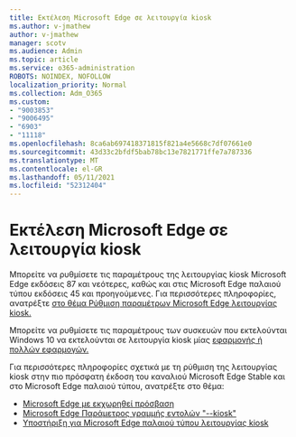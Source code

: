 ```yaml
---
title: Εκτέλεση Microsoft Edge σε λειτουργία kiosk
ms.author: v-jmathew
author: v-jmathew
manager: scotv
ms.audience: Admin
ms.topic: article
ms.service: o365-administration
ROBOTS: NOINDEX, NOFOLLOW
localization_priority: Normal
ms.collection: Adm_O365
ms.custom:
- "9003853"
- "9006495"
- "6903"
- "11118"
ms.openlocfilehash: 8ca6ab697418371815f821a4e5668c7df07661e0
ms.sourcegitcommit: 43d33c2bfdf5bab78bc13e7821771ffe7a787336
ms.translationtype: MT
ms.contentlocale: el-GR
ms.lasthandoff: 05/11/2021
ms.locfileid: "52312404"
---
```

# <a name="run-microsoft-edge-in-kiosk-mode"></a>Εκτέλεση Microsoft Edge σε λειτουργία kiosk

Μπορείτε να ρυθμίσετε τις παραμέτρους της λειτουργίας kiosk Microsoft Edge εκδόσεις 87 και νεότερες, καθώς και στις Microsoft Edge παλαιού τύπου εκδόσεις 45 και προηγούμενες. Για περισσότερες πληροφορίες, ανατρέξτε [στο θέμα Ρύθμιση παραμέτρων Microsoft Edge λειτουργίας kiosk.](https://docs.microsoft.com/deployedge/microsoft-edge-configure-kiosk-mode)

Μπορείτε να ρυθμίσετε τις παραμέτρους των συσκευών που εκτελούνται Windows 10 να εκτελούνται σε λειτουργία kiosk μίας [εφαρμογής ή πολλών εφαρμογών.](https://go.microsoft.com/fwlink/?linkid=2133659)

Για περισσότερες πληροφορίες σχετικά με τη ρύθμιση της λειτουργίας kiosk στην πιο πρόσφατη έκδοση του καναλιού Microsoft Edge Stable και στο Microsoft Edge παλαιού τύπου, ανατρέξτε στο θέμα:

- [Microsoft Edge με εκχωρηθεί πρόσβαση](https://docs.microsoft.com/deployedge/microsoft-edge-configure-kiosk-mode#microsoft-edge-with-assigned-access)
- [Microsoft Edge Παράμετρος γραμμής εντολών "--kiosk"](https://answers.microsoft.com/microsoftedge/forum/msedge_open-msedge_win10/access-microsoft-edge-using-command-line/03a4add6-9ca4-4fbb-a183-aaa763a0ab76)
- [Υποστήριξη για Microsoft Edge παλαιού τύπου λειτουργίας kiosk](https://blogs.windows.com/msedgedev/2021/02/05/what-you-need-to-know-about-kiosk-mode-when-support-for-microsoft-edge-legacy-ends/)
